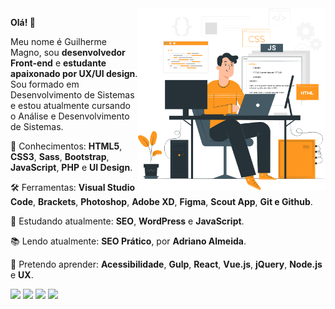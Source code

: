 <img src="assets/art.png" align="right" min-width="300px" max-width="550px" width="300px">

<p align="left">
  <strong>Olá! 👋</strong>   
</p>
<p align="left">
  Meu nome é Guilherme Magno, sou <strong>desenvolvedor Front-end</strong> e <strong>estudante apaixonado por UX/UI design</strong>. <br>
  Sou formado em Desenvolvimento de Sistemas e estou atualmente cursando o Análise e Desenvolvimento de Sistemas.
</p> 

<p align="left">
  🚀 Conhecimentos: <strong>HTML5</strong>, <strong>CSS3</strong>,  <strong>Sass</strong>, <strong>Bootstrap</strong>, <strong>JavaScript</strong>, <strong>PHP</strong> e <strong>UI Design</strong>.
</p>

<p align="left">
  🛠️ Ferramentas: <strong>Visual Studio Code</strong>, <strong>Brackets</strong>, <strong>Photoshop</strong>, <strong>Adobe XD</strong>, <strong>Figma</strong>, <strong>Scout App</strong>, <strong>Git e Github</strong>.
</p>

<p align="left">
  🌱 Estudando atualmente: <strong>SEO</strong>, <strong>WordPress</strong> e <strong>JavaScript</strong>.
</p>

<p align="left">
  📚 Lendo atualmente: <strong>SEO Prático</strong>, por <strong>Adriano Almeida</strong>.
</p>

<p align="left">
  🤩 Pretendo aprender: <strong>Acessibilidade</strong>, <strong>Gulp</strong>, <strong>React</strong>, <strong>Vue.js</strong>, <strong>jQuery</strong>, <strong>Node.js</strong> e <strong>UX</strong>.
</p>

<p align="left">
  <a href="mailto:guilhermertfmagno@gmail.com" target="_blank"><img src="https://img.shields.io/badge/Gmail-D14836?style=for-the-badge&logo=gmail&logoColor=white"></a>
  <a href="https://www.linkedin.com/in/guilhermemagno/" target="_blank"><img src="https://img.shields.io/badge/LinkedIn-0077B5?style=for-the-badge&logo=linkedin&logoColor=white"></a>
  <a href="https://api.whatsapp.com/send?phone=5513991828585" target="_blank"><img src="https://img.shields.io/badge/WhatsApp-25D366?style=for-the-badge&logo=whatsapp&logoColor=white"></a>
  <a href="https://t.me/eusoomagno" target="_blank"><img src="https://img.shields.io/badge/Telegram-2CA5E0?style=for-the-badge&logo=telegram&logoColor=white"></a>
<p>
